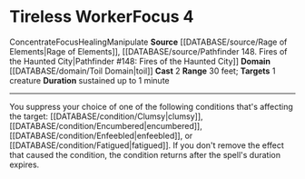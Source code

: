 ﻿---
actions: '[two-actions]'
domain:
- '[[DATABASE/domain/Toil Domain|Toil]]'
duration: sustained up to 1 minute
heighten_level: '4'
id: '1347'
level: '4'
name: Tireless Worker
range: 30 feet
rarity: Common
source: '[[DATABASE/source/Rage of Elements|Rage of Elements]]'
target: 1 creature
trait:
- '[[DATABASE/trait/Concentrate|Concentrate]]'
- '[[DATABASE/trait/Focus|Focus]]'
- '[[DATABASE/trait/Healing|Healing]]'
- '[[DATABASE/trait/Manipulate|Manipulate]]'
type: Focus

---
# Tireless Worker<span class="item-type">Focus 4</span>

<span class="item-trait">Concentrate</span><span class="item-trait">Focus</span><span class="item-trait">Healing</span><span class="item-trait">Manipulate</span>
**Source** [[DATABASE/source/Rage of Elements|Rage of Elements]], [[DATABASE/source/Pathfinder 148. Fires of the Haunted City|Pathfinder #148: Fires of the Haunted City]]
**Domain** [[DATABASE/domain/Toil Domain|toil]]
**Cast** <span class="action-icon">2</span> 
**Range** 30 feet; **Targets** 1 creature
**Duration** sustained up to 1 minute

---
You suppress your choice of one of the following conditions that's affecting the target: [[DATABASE/condition/Clumsy|clumsy]], [[DATABASE/condition/Encumbered|encumbered]], [[DATABASE/condition/Enfeebled|enfeebled]], or [[DATABASE/condition/Fatigued|fatigued]]. If you don't remove the effect that caused the condition, the condition returns after the spell's duration expires.